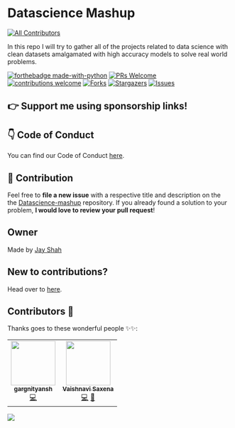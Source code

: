 # Datascience Mashup
<!-- ALL-CONTRIBUTORS-BADGE:START - Do not remove or modify this section -->
[![All Contributors](https://img.shields.io/badge/all_contributors-2-orange.svg?style=flat-square)](#contributors-)
<!-- ALL-CONTRIBUTORS-BADGE:END -->
In this repo I will try to gather all of the projects related to data science with clean datasets amalgamated with high accuracy models to solve real world problems.

[![forthebadge made-with-python](http://ForTheBadge.com/images/badges/made-with-python.svg)](https://www.python.org/)       [![PRs Welcome](https://img.shields.io/badge/PRs-welcome-brightgreen.svg?style=flat-square)](http://makeapullrequest.com)
[![contributions welcome](https://img.shields.io/badge/contributions-welcome-brightgreen.svg?style=flat)](https://github.com/Jayshah6699/datascience-mashup/issues)
[![Forks](https://img.shields.io/github/forks/Jayshah6699/datascience-mashup.svg?logo=github)](https://github.com/Jayshah6699/datascience-mashup/network/members)
[![Stargazers](https://img.shields.io/github/stars/Jayshah6699/datascience-mashup.svg?logo=github)](https://github.com/Jayshah6699/datascience-mashup/stargazers)
[![Issues](https://img.shields.io/github/issues/Jayshah6699/datascience-mashup.svg?logo=github)](https://github.com/Jayshah6699/datascience-mashup/issues)

## :point_right: Support me using sponsorship links!

## :point_down: Code of Conduct

You can find our Code of Conduct [here](/CODE_OF_CONDUCT.md).
## :handshake: Contribution
Feel free to **file a new issue** with a respective title and description on the the [Datascience-mashup](https://github.com/Jayshah6699/datascience-mashup/issues) repository. If you already found a solution to your problem, **I would love to review your pull request**! 

## Owner
Made by [Jay Shah](https://github.com/Jayshah6633)

## New to contributions?

Head over to [here](/CONTRIBUTING.md).

## Contributors 🌟

Thanks goes to these wonderful people ✨✨:
<!-- ALL-CONTRIBUTORS-LIST:START - Do not remove or modify this section -->
<!-- prettier-ignore-start -->
<!-- markdownlint-disable -->
<table>
  <tr>
    <td align="center"><a href="https://github.com/gargnityansh"><img src="https://avatars3.githubusercontent.com/u/45964420?v=4?s=100" width="100px;" alt=""/><br /><sub><b>gargnityansh</b></sub></a><br /><a href="https://github.com/Jayshah6699/datascience-mashup/commits?author=gargnityansh" title="Code">💻</a></td>
    <td align="center"><a href="https://github.com/vaishnavi-1"><img src="https://avatars2.githubusercontent.com/u/62782231?v=4?s=100" width="100px;" alt=""/><br /><sub><b>Vaishnavi Saxena</b></sub></a><br /><a href="https://github.com/Jayshah6699/datascience-mashup/commits?author=vaishnavi-1" title="Code">💻</a> <a href="https://github.com/Jayshah6699/datascience-mashup/commits?author=vaishnavi-1" title="Documentation">📖</a></td>
  </tr>
</table>

<!-- markdownlint-restore -->
<!-- prettier-ignore-end -->

<!-- ALL-CONTRIBUTORS-LIST:END -->

<a href="https://github.com/Jayshah6699/datascience-mashup/graphs/contributors">
  <img src="https://contrib.rocks/image?repo=Jayshah6699/datascience-mashup" />
</a>
